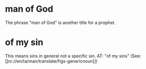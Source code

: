 # man of God

The phrase "man of God" is another title for a prophet.

# of my sin

This means sins in general not a specific sin. AT: "of my sins" (See: [[rc://en/ta/man/translate/figs-genericnoun]])

